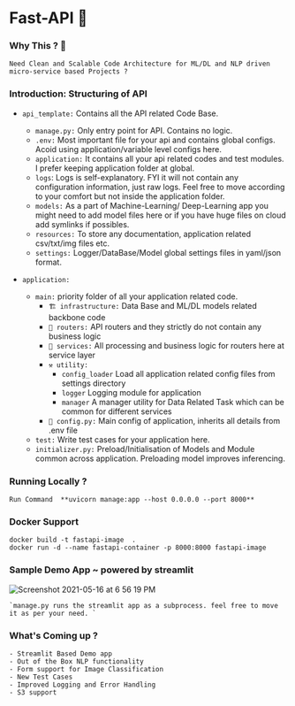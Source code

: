 # Fast-API 🚀

### Why This ? 🤨
    Need Clean and Scalable Code Architecture for ML/DL and NLP driven micro-service based Projects ?

    
###  **Introduction: Structuring of API**

- `api_template:`  Contains all the API related Code Base.
    - `manage.py:` Only entry point for API. Contains no logic. 
    - `.env:` Most important file for your api and contains global configs. Acoid using application/variable level configs here.
    - `application:`  It contains all your api related codes and test modules. I prefer keeping application folder at global.
    - `logs`: Logs is self-explanatory. FYI it will not contain any configuration information, just raw logs. Feel free to move according to your comfort but not inside the application folder.
    - `models:` As a part of Machine-Learning/ Deep-Learning app you might need to add model files here or if you have huge files on cloud add symlinks if possibles.
    - `resources:` To store any documentation, application related csv/txt/img files etc.
    - `settings:` Logger/DataBase/Model global settings files in yaml/json format.

- `application:` 
    - `main:` priority folder of all your application related code.
        - `🏗 infrastructure:` Data Base and ML/DL models related backbone code
        - `📮 routers:` API routers and they strictly do not contain any business logic
        - `📡 services:` All processing and business logic for routers here at service layer
        - `⚒ utility:`
            - `config_loader` Load all application related config files from settings directory 
            - `logger` Logging module for application
            - `manager` A manager utility for Data Related Task which can be common for different services
        - `🐍 config.py:` Main config of application, inherits all details from .env file
    - `test:` Write test cases for your application here.
    - `initializer.py:` Preload/Initialisation of Models and Module common across application. Preloading model improves inferencing.
    
### Running Locally ? 

    Run Command  **uvicorn manage:app --host 0.0.0.0 --port 8000**

### Docker Support

    docker build -t fastapi-image  .
    docker run -d --name fastapi-container -p 8000:8000 fastapi-image

### Sample Demo App ~ powered by streamlit
   ![Screenshot 2021-05-16 at 6 56 19 PM](https://user-images.githubusercontent.com/17409469/118399165-80045e00-b679-11eb-9416-8b73936e9b83.png)

    `manage.py runs the streamlit app as a subprocess. feel free to move it as per your need. `
### What's Coming up ?
    - Streamlit Based Demo app
    - Out of the Box NLP functionality
    - Form support for Image Classification
    - New Test Cases 
    - Improved Logging and Error Handling
    - S3 support
